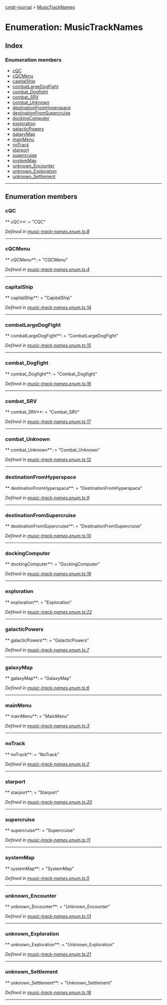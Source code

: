 [cmdr-journal](../README.md) > [MusicTrackNames](../enums/musictracknames.md)



# Enumeration: MusicTrackNames

## Index

### Enumeration members

* [cQC](musictracknames.md#cqc)
* [cQCMenu](musictracknames.md#cqcmenu)
* [capitalShip](musictracknames.md#capitalship)
* [combatLargeDogFight](musictracknames.md#combatlargedogfight)
* [combat_Dogfight](musictracknames.md#combat_dogfight)
* [combat_SRV](musictracknames.md#combat_srv)
* [combat_Unknown](musictracknames.md#combat_unknown)
* [destinationFromHyperspace](musictracknames.md#destinationfromhyperspace)
* [destinationFromSupercruise](musictracknames.md#destinationfromsupercruise)
* [dockingComputer](musictracknames.md#dockingcomputer)
* [exploration](musictracknames.md#exploration)
* [galacticPowers](musictracknames.md#galacticpowers)
* [galaxyMap](musictracknames.md#galaxymap)
* [mainMenu](musictracknames.md#mainmenu)
* [noTrack](musictracknames.md#notrack)
* [starport](musictracknames.md#starport)
* [supercruise](musictracknames.md#supercruise)
* [systemMap](musictracknames.md#systemmap)
* [unknown_Encounter](musictracknames.md#unknown_encounter)
* [unknown_Exploration](musictracknames.md#unknown_exploration)
* [unknown_Settlement](musictracknames.md#unknown_settlement)



---
## Enumeration members
<a id="cqc"></a>

###  cQC

** cQC**:    = "CQC"

*Defined in [music-track-names.enum.ts:8](https://github.com/chrisbruford/cmdr-journal/blob/0588b1f/src/music-track-names.enum.ts#L8)*





___

<a id="cqcmenu"></a>

###  cQCMenu

** cQCMenu**:    = "CQCMenu"

*Defined in [music-track-names.enum.ts:4](https://github.com/chrisbruford/cmdr-journal/blob/0588b1f/src/music-track-names.enum.ts#L4)*





___

<a id="capitalship"></a>

###  capitalShip

** capitalShip**:    = "CapitalShip"

*Defined in [music-track-names.enum.ts:14](https://github.com/chrisbruford/cmdr-journal/blob/0588b1f/src/music-track-names.enum.ts#L14)*





___

<a id="combatlargedogfight"></a>

###  combatLargeDogFight

** combatLargeDogFight**:    = "CombatLargeDogFight"

*Defined in [music-track-names.enum.ts:15](https://github.com/chrisbruford/cmdr-journal/blob/0588b1f/src/music-track-names.enum.ts#L15)*





___

<a id="combat_dogfight"></a>

###  combat_Dogfight

** combat_Dogfight**:    = "Combat_Dogfight"

*Defined in [music-track-names.enum.ts:16](https://github.com/chrisbruford/cmdr-journal/blob/0588b1f/src/music-track-names.enum.ts#L16)*





___

<a id="combat_srv"></a>

###  combat_SRV

** combat_SRV**:    = "Combat_SRV"

*Defined in [music-track-names.enum.ts:17](https://github.com/chrisbruford/cmdr-journal/blob/0588b1f/src/music-track-names.enum.ts#L17)*





___

<a id="combat_unknown"></a>

###  combat_Unknown

** combat_Unknown**:    = "Combat_Unknown"

*Defined in [music-track-names.enum.ts:12](https://github.com/chrisbruford/cmdr-journal/blob/0588b1f/src/music-track-names.enum.ts#L12)*





___

<a id="destinationfromhyperspace"></a>

###  destinationFromHyperspace

** destinationFromHyperspace**:    = "DestinationFromHyperspace"

*Defined in [music-track-names.enum.ts:9](https://github.com/chrisbruford/cmdr-journal/blob/0588b1f/src/music-track-names.enum.ts#L9)*





___

<a id="destinationfromsupercruise"></a>

###  destinationFromSupercruise

** destinationFromSupercruise**:    = "DestinationFromSupercruise"

*Defined in [music-track-names.enum.ts:10](https://github.com/chrisbruford/cmdr-journal/blob/0588b1f/src/music-track-names.enum.ts#L10)*





___

<a id="dockingcomputer"></a>

###  dockingComputer

** dockingComputer**:    = "DockingComputer"

*Defined in [music-track-names.enum.ts:19](https://github.com/chrisbruford/cmdr-journal/blob/0588b1f/src/music-track-names.enum.ts#L19)*





___

<a id="exploration"></a>

###  exploration

** exploration**:    = "Exploration"

*Defined in [music-track-names.enum.ts:22](https://github.com/chrisbruford/cmdr-journal/blob/0588b1f/src/music-track-names.enum.ts#L22)*





___

<a id="galacticpowers"></a>

###  galacticPowers

** galacticPowers**:    = "GalacticPowers"

*Defined in [music-track-names.enum.ts:7](https://github.com/chrisbruford/cmdr-journal/blob/0588b1f/src/music-track-names.enum.ts#L7)*





___

<a id="galaxymap"></a>

###  galaxyMap

** galaxyMap**:    = "GalaxyMap"

*Defined in [music-track-names.enum.ts:6](https://github.com/chrisbruford/cmdr-journal/blob/0588b1f/src/music-track-names.enum.ts#L6)*





___

<a id="mainmenu"></a>

###  mainMenu

** mainMenu**:    = "MainMenu"

*Defined in [music-track-names.enum.ts:3](https://github.com/chrisbruford/cmdr-journal/blob/0588b1f/src/music-track-names.enum.ts#L3)*





___

<a id="notrack"></a>

###  noTrack

** noTrack**:    = "NoTrack"

*Defined in [music-track-names.enum.ts:2](https://github.com/chrisbruford/cmdr-journal/blob/0588b1f/src/music-track-names.enum.ts#L2)*





___

<a id="starport"></a>

###  starport

** starport**:    = "Starport"

*Defined in [music-track-names.enum.ts:20](https://github.com/chrisbruford/cmdr-journal/blob/0588b1f/src/music-track-names.enum.ts#L20)*





___

<a id="supercruise"></a>

###  supercruise

** supercruise**:    = "Supercruise"

*Defined in [music-track-names.enum.ts:11](https://github.com/chrisbruford/cmdr-journal/blob/0588b1f/src/music-track-names.enum.ts#L11)*





___

<a id="systemmap"></a>

###  systemMap

** systemMap**:    = "SystemMap"

*Defined in [music-track-names.enum.ts:5](https://github.com/chrisbruford/cmdr-journal/blob/0588b1f/src/music-track-names.enum.ts#L5)*





___

<a id="unknown_encounter"></a>

###  unknown_Encounter

** unknown_Encounter**:    = "Unknown_Encounter"

*Defined in [music-track-names.enum.ts:13](https://github.com/chrisbruford/cmdr-journal/blob/0588b1f/src/music-track-names.enum.ts#L13)*





___

<a id="unknown_exploration"></a>

###  unknown_Exploration

** unknown_Exploration**:    = "Unknown_Exploration"

*Defined in [music-track-names.enum.ts:21](https://github.com/chrisbruford/cmdr-journal/blob/0588b1f/src/music-track-names.enum.ts#L21)*





___

<a id="unknown_settlement"></a>

###  unknown_Settlement

** unknown_Settlement**:    = "Unknown_Settlement"

*Defined in [music-track-names.enum.ts:18](https://github.com/chrisbruford/cmdr-journal/blob/0588b1f/src/music-track-names.enum.ts#L18)*





___


